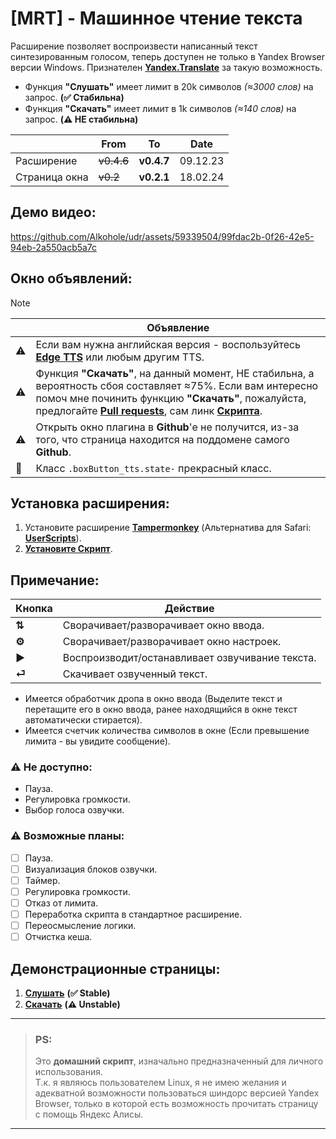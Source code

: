 # [MRT] - Машинное чтение текста
Расширение позволяет воспроизвести написанный текст синтезированным голосом, теперь доступен не только в Yandex Browser версии Windows. Признателен **[Yandex.Translate](https://translate.yandex.ru/)** за такую возможность.
- Функция **"Слушать"** имеет лимит в 20k символов *(≈3000 слов)* на запрос. **(✅ Cтабильна)**
- Функция **"Скачать"** имеет лимит в 1k символов *(≈140 слов)* на запрос. **(⚠️ НЕ стабильна)**

|  | From | To | Date |
|---|---|---|---|
| Расширение | ~~v0.4.6~~ | **v0.4.7** | 09.12.23 |
| Страница окна | ~~v0.2~~ | **v0.2.1** | 18.02.24 |

## Демо видео:

https://github.com/Alkohole/udr/assets/59339504/99fdac2b-0f26-42e5-94eb-2a550acb5a7c

## Окно объявлений:

> [!Note]
> |  | Объявление |
> |----|---------|
> | ⚠️ | Если вам нужна английская версия - воспользуйтесь **[Edge TTS](https://github.com/EdgeTTS/EdgeTTS.github.io)** или любым другим TTS. |
> | ⚠️ | Функция **"Скачать"**, на данный момент, НЕ стабильна, а вероятность сбоя составляет ≈75%. Если вам интересно помоч мне починить функцию **"Скачать"**, пожалуйста, предлогайте **[Pull requests](https://github.com/Alkohole/udr/pulls)**, сам линк **[Скрипта](https://github.com/Alkohole/udr/blob/main/down.html#L81)**. |
> | ⚠️ | Открыть окно плагина в **Github**'е не получится, из-за того, что страница находится на поддомене самого **Github**. |
> | 🙂 | Класс `.boxButton_tts.state-` прекрасный класс. |


## Установка расширения:

1. Установите расширение **[Tampermonkey](https://www.tampermonkey.net/)** (Альтернатива для Safari: **[UserScripts](https://apps.apple.com/app/userscripts/id1463298887 )**).
2. **[Установите Скрипт](https://github.com/Alkohole/udr/raw/main/mrt.user.js)**.

## Примечание:

| Кнопка | Действие |
|----|---------|
| **⇅** | Cворачивает/разворачивает окно ввода. |
| **⚙** | Cворачивает/разворачивает окно настроек. |
| **▶** | Воспроизводит/останавливает озвучивание текста. |
| **⏎** | Скачивает озвученный текст. |



- Имеется обработчик дропа в окно ввода (Выделите текст и перетащите его в окно ввода, ранее находящийся в окне текст автоматически стирается).
- Имеется счетчик количества символов в окне (Если превышение лимита - вы увидите сообщение).

### ⚠️ Не доступно:
- Пауза.
- Регулировка громкости.
- Выбор голоса озвучки.

### ⚠️ Возможные планы:
- [ ] Пауза.
- [ ] Визуализация блоков озвучки.
- [ ] Таймер.
- [ ] Регулировка громкости.
- [ ] Отказ от лимита.
- [ ] Переработка скрипта в стандартное расширение.
- [ ] Переосмысление логики.
- [ ] Отчистка кеша.

## Демонстрационные страницы:
1. **[Слушать](https://alkohole.github.io/udr/)** **(✅ Stable)**
2. **[Скачать](https://alkohole.github.io/udr/down)** **(⚠️ Unstable)**

<hr>

> ### PS:
> Это **домашний скрипт**, изначально предназначенный для личного использования. <br>
> Т.к. я являюсь пользователем Linux, я не имею желания и адекватной возможности пользоваться шиндорс версией Yandex Browser, только в которой есть возможность прочитать страницу с помощь Яндекс Алисы.

<hr>
